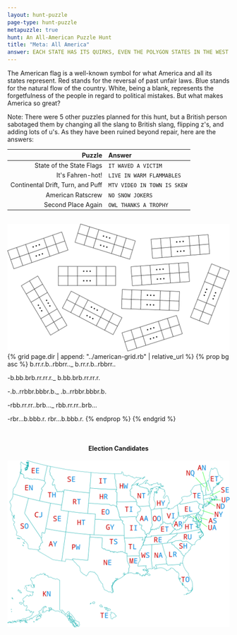 ```yaml
---
layout: hunt-puzzle
page-type: hunt-puzzle
metapuzzle: true
hunt: An All-American Puzzle Hunt
title: "Meta: All America"
answer: EACH STATE HAS ITS QUIRKS, EVEN THE POLYGON STATES IN THE WEST
---
```

<p class="puzzle-flavor" markdown="1">
The American flag is a well-known symbol for what America and all its states represent. Red stands for the reversal of past unfair laws. Blue stands for the natural flow of the country. White, being a blank, represents the forgetfulness of the people in regard to political mistakes. But what makes America so great?
</p>

Note: There were 5 other puzzles planned for this hunt, but a British person sabotaged them by changing all the slang to British slang, flipping z's, and adding lots of u's. As they have been ruined beyond repair, here are the answers:

<div class="answer-table" markdown="1">

| Puzzle                            | Answer                      |
| ---------------------------------:|:--------------------------- |
| State of the State Flags          | `IT WAVED A VICTIM`         |
| It's Fahren-hot!                  | `LIVE IN WARM FLAMMABLES`   |
| Continental Drift, Turn, and Puff | `MTV VIDEO IN TOWN IS SKEW` |
| American Ratscrew                 | `NO SNOW JOKERS`            |
| Second Place Again                | `OWL THANKS A TROPHY`       |

</div>
<br>

<img class="center-img" src="../meta-boxes.svg"/>

<div class="american-grid">
{% grid page.dir | append: "../american-grid.rb" | relative_url %}
{% prop bg asc %}
 b.rr.r.b..rbbrr.._
 b.rr.r.b..rbbrr.. 

-b.bb.brb.rr.rr.r._
 b.bb.brb.rr.rr.r. 

-.b..rrbbr.bbbr.b._
 .b..rrbbr.bbbr.b. 

-rbb.rr.rr..brb..._
 rbb.rr.rr..brb... 

-rbr...b.bbb.r.
 rbr...b.bbb.r.
{% endprop %}
{% endgrid %}
</div>
<br>

<h4 style="text-align: center;">Election Candidates</h4>

<img class="center-img" src="../us-map.svg"/>
